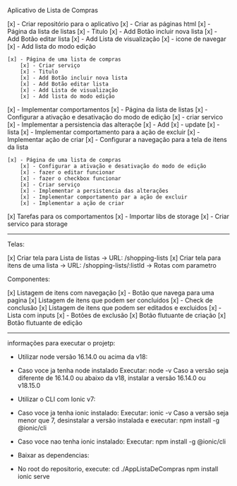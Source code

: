 Aplicativo de Lista de Compras

[x] - Criar repositório para o aplicativo
[x] - Criar as páginas html
    [x] - Página da lista de listas
        [x] - Titulo
        [x] - Add Botão incluir nova lista
        [x] - Add Botão editar lista
        [x] - Add Lista de visualização
         [x] - icone de navegar
        [x] - Add lista do modo edição

            
    [x] - Página de uma lista de compras
        [x] - Criar serviço 
        [x] - Titulo
        [x] - Add Botão incluir nova lista
        [x] - Add Botão editar lista
        [x] - Add Lista de visualização
        [x] - Add lista do modo edição
            
[x] - Implementar comportamentos
      [x] - Página da lista de listas
         [x] - Configurar a ativação e desativação do modo de edição
         [x] - criar servico
            [x] - Implementar a persistencia das alteraçõe
            [x] - Add 
            [x] - update
            [x] - lista
         [x] - Implementar comportamento para a ação de excluir
         [x] - Implementar ação de criar
         [x] - Configurar a navegação para a tela de itens da lista

    [x] - Página de uma lista de compras
        [x] - Configurar a ativação e desativação do modo de edição
        [x] - fazer o editar funcionar
        [x] - fazer o checkbox funcionar
        [x] - Criar serviço
        [x] - Implementar a persistencia das alterações
        [x] - Implementar comportamento par a ação de excluir
        [x] - Implementar a ação de criar
      
        

[x] Tarefas para os comportamentos
   [x] - Importar libs de storage
   [x] - Criar servico para storage


----------


Telas:

 [x] Criar tela para Lista de listas
  -> URL: /shopping-lists
 [x] Criar tela para itens de uma lista
  -> URL: /shopping-lists/:listId
    -> Rotas com parametro

 Componentes:

 [x] Listagem de itens com navegação
    [x] - Botão que navega para uma pagina
 [x] Listagem de itens que podem ser concluídos
    [x] - Check de conclusão
 [x] Listagem de itens que podem ser editados e excluidos
    [x] - Lista com inputs
    [x] - Botões de exclusão
 [x] Botão flutuante de criação
 [x] Botão flutuante de edição

 ------------------------

 informações para executar o projetp:

- Utilizar node versão 16.14.0 ou acima da v18:

- Caso voce ja tenha node instalado
Executar: node -v
Caso a versão seja diferente de 16.14.0 ou abaixo da v18, instalar a versão 16.14.0 ou v18.15.0

- Utilizar o CLI com Ionic v7:

- Caso voce ja tenha ionic instalado:
Executar: ionic -v
Caso a versão seja menor que 7, desinstalar a versão instalada e executar:
npm install -g @ionic/cli

- Caso voce nao tenha ionic instalado:
Executar: npm install -g @ionic/cli

- Baixar as dependencias:

- No root do repositorio, execute:
cd ./AppListaDeCompras
npm install
ionic serve